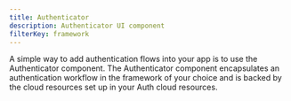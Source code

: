 ```yaml
---
title: Authenticator
description: Authenticator UI component
filterKey: framework
---
```


A simple way to add authentication flows into your app is to use the Authenticator component. The Authenticator component encapsulates an authentication workflow in the framework of your choice and is backed by the cloud resources set up in your Auth cloud resources.

<!-- <inline-fragment framework="react" src="~/ui/auth/fragments/react/authenticator.md"></inline-fragment>
<inline-fragment framework="angular" src="~/ui/auth/fragments/angular/authenticator.md"></inline-fragment>
<inline-fragment framework="vue" src="~/ui/auth/fragments/vue/authenticator.md"></inline-fragment>
<inline-fragment framework="ionic" src="~/ui/auth/fragments/ionic/authenticator.md"></inline-fragment>
<inline-fragment framework="react-native" src="~/ui/auth/fragments/react-native/authenticator.md"></inline-fragment> -->

<inline-fragment framework="react" src="~/ui/auth/fragments/web/authenticator.md"></inline-fragment>
<inline-fragment framework="angular" src="~/ui/auth/fragments/web/authenticator.md"></inline-fragment>
<inline-fragment framework="vue" src="~/ui/auth/fragments/web/authenticator.md"></inline-fragment>
<inline-fragment framework="ionic" src="~/ui/auth/fragments/web/authenticator.md"></inline-fragment>
<inline-fragment framework="react-native" src="~/ui/auth/fragments/react-native/authenticator.md"></inline-fragment>